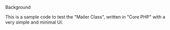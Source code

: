 Background

This is a sample code to test the "Mailer Class", written in "Core PHP" with a very simple and minimal UI. 

